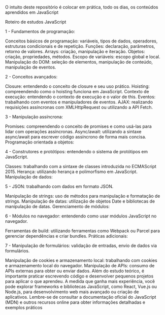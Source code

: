 O intuito deste repositório é colocar em prática, todo os dias, os conteúdos aprendidos em JavaScript

Roteiro de estudos JavaScript

1 - Fundamentos de programação:

Conceitos básicos de programação: variáveis, tipos de dados, operadores, estruturas condicionais e de repetição.
Funções: declaração, parâmetros, retorno de valores.
Arrays: criação, manipulação e iteração.
Objetos: criação, propriedades, métodos.
Escopo de variáveis: escopo global e local.
Manipulação do DOM: seleção de elementos, manipulação de conteúdo, manipulação de eventos.

2 - Conceitos avançados:

Closure: entendendo o conceito de closure e seu uso prático.
Hoisting: compreendendo como o hoisting funciona em JavaScript.
Contexto de execução: entendendo o contexto de execução e o valor de this.
Eventos: trabalhando com eventos e manipuladores de eventos.
AJAX: realizando requisições assíncronas com XMLHttpRequest ou utilizando a API Fetch.

3 - Manipulação assíncrona:

Promises: compreendendo o conceito de promises e como usá-las para lidar com operações assíncronas.
Async/await: utilizando a sintaxe async/await para escrever código assíncrono de forma mais concisa.
Programação orientada a objetos:

4 - Construtores e protótipos: entendendo o sistema de protótipos em JavaScript.

Classes: trabalhando com a sintaxe de classes introduzida no ECMAScript 2015.
Herança: utilizando herança e polimorfismo em JavaScript.
Manipulação de dados:

5 - JSON: trabalhando com dados em formato JSON.

Manipulação de strings: uso de métodos para manipulação e formatação de strings.
Manipulação de datas: utilização de objetos Date e bibliotecas de manipulação de datas.
Gerenciamento de módulos:

6 - Módulos no navegador: entendendo como usar módulos JavaScript no navegador.

Ferramentas de build: utilizando ferramentas como Webpack ou Parcel para gerenciar dependências e criar bundles.
Práticas adicionais:

7 - Manipulação de formulários: validação de entradas, envio de dados via formulários.

Manipulação de cookies e armazenamento local: trabalhando com cookies e armazenamento local do navegador.
Manipulação de APIs: consumo de APIs externas para obter ou enviar dados.
Além do estudo teórico, é importante praticar escrevendo código e desenvolver pequenos projetos para aplicar o que aprendeu. A medida que ganha mais experiência, você pode explorar frameworks e bibliotecas JavaScript, como React, Vue.js ou Node.js, para desenvolvimento web mais avançado ou criação de aplicativos. Lembre-se de consultar a documentação oficial do JavaScript (MDN) e outros recursos online para obter informações detalhadas e exemplos práticos
